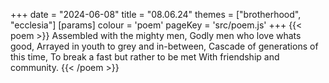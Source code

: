+++
date = "2024-06-08"
title = "08.06.24"
themes = ["brotherhood", "ecclesia"]
[params]
  colour = 'poem'
  pageKey = 'src/poem.js'
+++
{{< poem >}}
Assembled with the mighty men,
Godly men who love whats good,
Arrayed in youth to grey and in-between,
Cascade of generations of this time,
To break a fast but rather to be met 
With friendship and community.
{{< /poem >}}